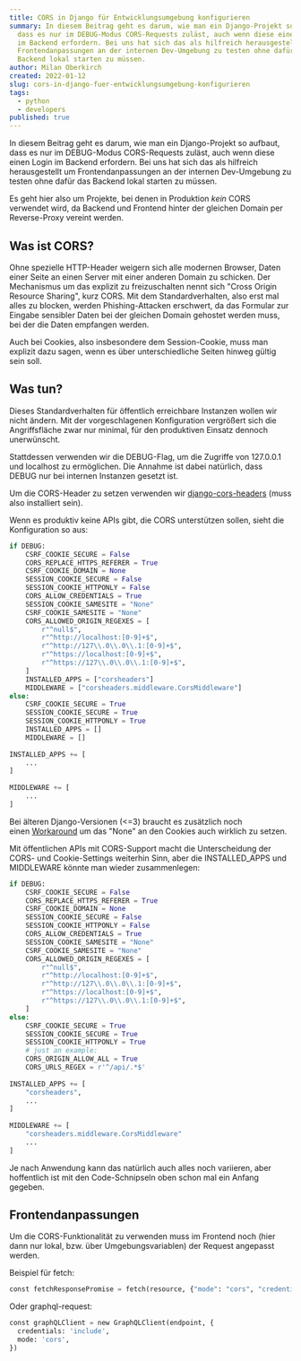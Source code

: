 ```yaml
---
title: CORS in Django für Entwicklungsumgebung konfigurieren
summary: In diesem Beitrag geht es darum, wie man ein Django-Projekt so aufbaut,
  dass es nur im DEBUG-Modus CORS-Requests zuläst, auch wenn diese einen Login
  im Backend erfordern. Bei uns hat sich das als hilfreich herausgestellt um
  Frontendanpassungen an der internen Dev-Umgebung zu testen ohne dafür das
  Backend lokal starten zu müssen.
author: Milan Oberkirch
created: 2022-01-12
slug: cors-in-django-fuer-entwicklungsumgebung-konfigurieren
tags:
  - python
  - developers
published: true
---
```

In diesem Beitrag geht es darum, wie man ein Django-Projekt so aufbaut, dass es nur im DEBUG-Modus CORS-Requests zuläst, auch wenn diese einen Login im Backend erfordern. Bei uns hat sich das als hilfreich herausgestellt um Frontendanpassungen an der internen Dev-Umgebung zu testen ohne dafür das Backend lokal starten zu müssen.

Es geht hier also um Projekte, bei denen in Produktion *kein* CORS verwendet wird, da Backend und Frontend hinter der gleichen Domain per Reverse-Proxy vereint werden.

## Was ist CORS?

Ohne spezielle HTTP-Header weigern sich alle modernen Browser, Daten einer Seite an einen Server mit einer anderen Domain zu schicken. Der Mechanismus um das explizit zu freizuschalten nennt sich "Cross Origin Resource Sharing", kurz CORS. Mit dem Standardverhalten, also erst mal alles zu blocken, werden Phishing-Attacken erschwert, da das Formular zur Eingabe sensibler Daten bei der gleichen Domain gehostet werden muss, bei der die Daten empfangen werden.

Auch bei Cookies, also insbesondere dem Session-Cookie, muss man explizit dazu sagen, wenn es über unterschiedliche Seiten hinweg gültig sein soll.

## Was tun?

Dieses Standardverhalten für öffentlich erreichbare Instanzen wollen wir nicht ändern. Mit der vorgeschlagenen Konfiguration vergrößert sich die Angriffsfläche zwar nur minimal, für den produktiven Einsatz dennoch unerwünscht.

Stattdessen verwenden wir die DEBUG-Flag, um die Zugriffe von 127.0.0.1 und localhost zu ermöglichen. Die Annahme ist dabei natürlich, dass DEBUG nur bei internen Instanzen gesetzt ist.

Um die CORS-Header zu setzen verwenden wir [django-cors-headers](https://github.com/adamchainz/django-cors-headers) (muss also installiert sein).

Wenn es produktiv keine APIs gibt, die CORS unterstützen sollen, sieht die Konfiguration so aus:

```python
if DEBUG:
    CSRF_COOKIE_SECURE = False
    CORS_REPLACE_HTTPS_REFERER = True
    CSRF_COOKIE_DOMAIN = None
    SESSION_COOKIE_SECURE = False
    SESSION_COOKIE_HTTPONLY = False
    CORS_ALLOW_CREDENTIALS = True
    SESSION_COOKIE_SAMESITE = "None"
    CSRF_COOKIE_SAMESITE = "None"
    CORS_ALLOWED_ORIGIN_REGEXES = [
        r"^null$",
        r"^http://localhost:[0-9]+$",
        r"^http://127\\.0\\.0\\.1:[0-9]+$",
        r"^https://localhost:[0-9]+$",
        r"^https://127\\.0\\.0\\.1:[0-9]+$",
    ]
    INSTALLED_APPS = ["corsheaders"]
    MIDDLEWARE = ["corsheaders.middleware.CorsMiddleware"]
else:
    CSRF_COOKIE_SECURE = True
    SESSION_COOKIE_SECURE = True
    SESSION_COOKIE_HTTPONLY = True
    INSTALLED_APPS = []
    MIDDLEWARE = []
 
INSTALLED_APPS += [
    ...
]
 
MIDDLEWARE += [
    ...
]
```

Bei älteren Django-Versionen (<=3) braucht es zusätzlich noch einen [Workaround](https://github.com/zvyn/django-samesite-none) um das "None" an den Cookies auch wirklich zu setzen.

Mit öffentlichen APIs mit CORS-Support macht die Unterscheidung der CORS- und Cookie-Settings weiterhin Sinn, aber die INSTALLED_APPS und MIDDLEWARE könnte man wieder zusammenlegen:

```python
if DEBUG:
    CSRF_COOKIE_SECURE = False
    CORS_REPLACE_HTTPS_REFERER = True
    CSRF_COOKIE_DOMAIN = None
    SESSION_COOKIE_SECURE = False
    SESSION_COOKIE_HTTPONLY = False
    CORS_ALLOW_CREDENTIALS = True
    SESSION_COOKIE_SAMESITE = "None"
    CSRF_COOKIE_SAMESITE = "None"
    CORS_ALLOWED_ORIGIN_REGEXES = [
        r"^null$",
        r"^http://localhost:[0-9]+$",
        r"^http://127\\.0\\.0\\.1:[0-9]+$",
        r"^https://localhost:[0-9]+$",
        r"^https://127\\.0\\.0\\.1:[0-9]+$",
    ]
else:
    CSRF_COOKIE_SECURE = True
    SESSION_COOKIE_SECURE = True
    SESSION_COOKIE_HTTPONLY = True
    # just an example:
    CORS_ORIGIN_ALLOW_ALL = True
    CORS_URLS_REGEX = r'^/api/.*$'
 
INSTALLED_APPS += [
    "corsheaders",
    ...
]
 
MIDDLEWARE += [
    "corsheaders.middleware.CorsMiddleware"
    ...
]
```

Je nach Anwendung kann das natürlich auch alles noch variieren, aber hoffentlich ist mit den Code-Schnipseln oben schon mal ein Anfang gegeben.

## Frontendanpassungen

Um die CORS-Funktionalität zu verwenden muss im Frontend noch (hier dann nur lokal, bzw. über Umgebungsvariablen) der Request angepasst werden.

Beispiel für fetch:

```python
const fetchResponsePromise = fetch(resource, {"mode": "cors", "credentials": "include"})
```

Oder graphql-request:

```python
const graphQLClient = new GraphQLClient(endpoint, {
  credentials: 'include',
  mode: 'cors',
})
```